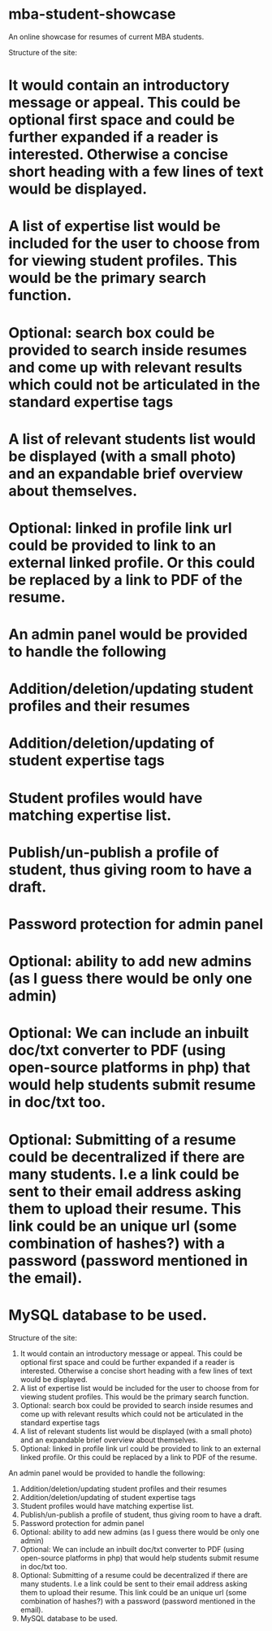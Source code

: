 mba-student-showcase
====================

An online showcase for resumes of current MBA students.

Structure of the site:

# It would contain an introductory message or appeal. This could be optional first space and could be further expanded if a reader is interested. Otherwise a concise short heading with a few lines of text would be displayed.
# A list of expertise list would be included for the user to choose from for viewing student profiles. This would be the primary search function. 
# Optional:  search box could be provided to search inside resumes and come up with relevant results which could not be articulated in the standard expertise tags
# A list of relevant students list would be displayed (with a small photo) and an expandable brief overview about themselves.
# Optional: linked in profile link url could be provided to link to an external linked profile. Or this could be replaced by a link to PDF of the resume.
# An admin panel would be provided to handle the following
# Addition/deletion/updating student profiles and their resumes
# Addition/deletion/updating of student expertise tags
# Student profiles would have matching expertise list.
# Publish/un-publish a profile of student, thus giving room to have a draft.
# Password protection for admin panel
# Optional: ability to add new admins (as I guess there would be only one admin)
# Optional: We can include an inbuilt doc/txt converter to PDF (using open-source platforms in php) that would help students submit resume in doc/txt too.
# Optional: Submitting of a resume could be decentralized if there are many students. I.e a link could be sent to their email address asking them to upload their resume. This link could be an unique url (some combination of hashes?) with a password (password mentioned in the email).
# MySQL database to be used.

Structure of the site:
1. It would contain an introductory message or appeal. This could be optional first space and could be further expanded if a reader is interested. Otherwise a concise short heading with a few lines of text would be displayed.
2. A list of expertise list would be included for the user to choose from for viewing student profiles. This would be the primary search function. 
3. Optional:  search box could be provided to search inside resumes and come up with relevant results which could not be articulated in the standard expertise tags
4. A list of relevant students list would be displayed (with a small photo) and an expandable brief overview about themselves.
5. Optional: linked in profile link url could be provided to link to an external linked profile. Or this could be replaced by a link to PDF of the resume.

An admin panel would be provided to handle the following:
1. Addition/deletion/updating student profiles and their resumes
2. Addition/deletion/updating of student expertise tags
3. Student profiles would have matching expertise list.
4. Publish/un-publish a profile of student, thus giving room to have a draft.
5. Password protection for admin panel
6. Optional: ability to add new admins (as I guess there would be only one admin)
7. Optional: We can include an inbuilt doc/txt converter to PDF (using open-source platforms in php) that would help students submit resume in doc/txt too.
8. Optional: Submitting of a resume could be decentralized if there are many students. I.e a link could be sent to their email address asking them to upload their resume. This link could be an unique url (some combination of hashes?) with a password (password mentioned in the email).
9. MySQL database to be used.
